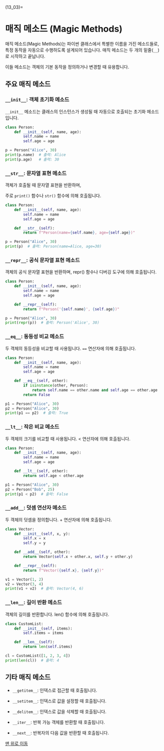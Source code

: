 (13_03)=
# 매직 메소드 (Magic Methods)

매직 메소드(Magic Methods)는 파이썬 클래스에서 특별한 이름을 가진 메소드들로, 특정 동작을 자동으로 수행하도록 설계되어 있습니다. 매직 메소드는 두 개의 밑줄(`__`)로 시작하고 끝납니다. 

이들 메소드는 객체의 기본 동작을 정의하거나 변경할 때 유용합니다.

## 주요 매직 메소드

### `__init__`: 객체 초기화 메소드

`__init__` 메소드는 클래스의 인스턴스가 생성될 때 자동으로 호출되는 초기화 메소드입니다.

```python
class Person:
    def __init__(self, name, age):
        self.name = name
        self.age = age

p = Person("Alice", 30)
print(p.name)  # 출력: Alice
print(p.age)   # 출력: 30
```

### `__str__`: 문자열 표현 메소드

객체가 호출될 때 문자열 표현을 반환하며, 

주로 `print()` 함수나 `str()` 함수에 의해 호출됩니다.

```python
class Person:
    def __init__(self, name, age):
        self.name = name
        self.age = age

    def __str__(self):
        return f"Person(name={self.name}, age={self.age})"

p = Person("Alice", 30)
print(p)  # 출력: Person(name=Alice, age=30)
```

### `__repr__`: 공식 문자열 표현 메소드

객체의 공식 문자열 표현을 반환하며, repr() 함수나 디버깅 도구에 의해 호출됩니다.

```python
class Person:
    def __init__(self, name, age):
        self.name = name
        self.age = age

    def __repr__(self):
        return f"Person('{self.name}', {self.age})"

p = Person("Alice", 30)
print(repr(p))  # 출력: Person('Alice', 30)
```

### `__eq__`: 동등성 비교 메소드

두 객체의 동등성을 비교할 때 사용됩니다. `==` 연산자에 의해 호출됩니다.

```python
class Person:
    def __init__(self, name, age):
        self.name = name
        self.age = age

    def __eq__(self, other):
        if isinstance(other, Person):
            return self.name == other.name and self.age == other.age
        return False

p1 = Person("Alice", 30)
p2 = Person("Alice", 30)
print(p1 == p2)  # 출력: True
```

### `__lt__`: 작은 비교 메소드

두 객체의 크기를 비교할 때 사용됩니다. < 연산자에 의해 호출됩니다.

```python
class Person:
    def __init__(self, name, age):
        self.name = name
        self.age = age

    def __lt__(self, other):
        return self.age < other.age

p1 = Person("Alice", 30)
p2 = Person("Bob", 25)
print(p1 < p2)  # 출력: False
```

### `__add__`: 덧셈 연산자 메소드

두 객체의 덧셈을 정의합니다. + 연산자에 의해 호출됩니다.

```python
class Vector:
    def __init__(self, x, y):
        self.x = x
        self.y = y

    def __add__(self, other):
        return Vector(self.x + other.x, self.y + other.y)

    def __repr__(self):
        return f"Vector({self.x}, {self.y})"

v1 = Vector(1, 2)
v2 = Vector(3, 4)
print(v1 + v2)  # 출력: Vector(4, 6)
```

### `__len__`: 길이 반환 메소드

객체의 길이를 반환합니다. len() 함수에 의해 호출됩니다.

```python
class CustomList:
    def __init__(self, items):
        self.items = items

    def __len__(self):
        return len(self.items)

cl = CustomList([1, 2, 3, 4])
print(len(cl))  # 출력: 4
```

## 기타 매직 메소드

- `__getitem__`: 인덱스로 접근할 때 호출됩니다.

- `__setitem__`: 인덱스로 값을 설정할 때 호출됩니다.

- `__delitem__`: 인덱스로 값을 삭제할 때 호출됩니다.

- `__iter__`: 반복 가능 객체를 반환할 때 호출됩니다.

- `__next__`: 반복자의 다음 값을 반환할 때 호출됩니다.


[맨 위로 이동](13_03)

